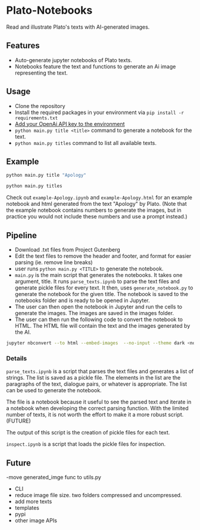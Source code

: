 # Plato-Notebooks

Read and illustrate Plato's texts with AI-generated images.

## Features

- Auto-generate jupyter notebooks of Plato texts.
- Notebooks feature the text and functions to generate an Ai image representing the text.

## Usage

- Clone the repository
- Install the required packages in your environment via `pip install -r requirements.txt`
- [Add your OpenAi API key to the environment](https://help.openai.com/en/articles/5112595-best-practices-for-api-key-safety)
- `python main.py title <title>` command to generate a notebook for the text.
- `python main.py titles` command to list all available texts.

## Example

```bash
python main.py title "Apology"
```

```bash
python main.py titles
```

Check out `example-Apology.ipynb` and `example-Apology.html` for an example notebook and html generated from the text "Apology" by Plato. (Note that the example notebook contains numbers to generate the images, but in practice you would not include these numbers and use a prompt instead.)

## Pipeline

- Download .txt files from Project Gutenberg
- Edit the text files to remove the header and footer, and format for easier parsing (ie. remove line breaks)
- user runs `python main.py <TITLE>` to generate the notebook.
- `main.py` is the main script that generates the notebooks. It takes one argument, title. It runs `parse_texts.ipynb` to parse the text files and generate pickle files for every text. It then, uses  `generate_notebook.py` to generate the notebook for the given title. The notebook is saved to the notebooks folder and is ready to be opened in Jupyter.
- The user can then open the notebook in Jupyter and run the cells to generate the images. The images are saved in the images folder.
- The user can then run the following code to convert the notebook to HTML. The HTML file will contain the text and the images generated by the AI.

```bash
jupyter nbconvert --to html --embed-images  --no-input --theme dark <notebook.ipynb>
```

### Details

`parse_texts.ipynb` is a script that parses the text files and generates a list of strings. The list is saved as a pickle file. The elements in the list are the paragraphs of the text, dialogue pairs, or whatever is appropriate. The list can be used to generate the notebook.

The file is a notebook because it useful to see the parsed text and iterate in a notebook when developing the correct parsing function. With the limited number of texts, it is not worth the effort to make it a more robust script. (FUTURE)

The output of this script is the creation of pickle files for each text.

`inspect.ipynb` is a script that loads the pickle files for inspection.

## Future

-move generated_imge func to utils.py

- CLI
- reduce image file size. two folders compressed and uncompressed.
- add more texts
- templates
- pypi
- other image APIs
